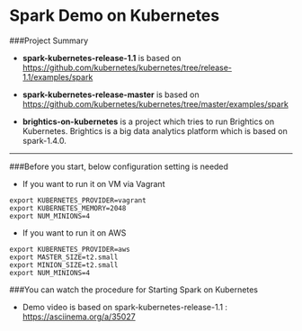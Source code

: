 # Spark Demo on Kubernetes

###Project Summary

* **spark-kubernetes-release-1.1** is based on https://github.com/kubernetes/kubernetes/tree/release-1.1/examples/spark

* **spark-kubernetes-release-master** is based on https://github.com/kubernetes/kubernetes/tree/master/examples/spark

* **brightics-on-kubernetes** is a project which tries to run Brightics on Kubernetes. Brightics is a big data analytics platform which is based on spark-1.4.0.

---

###Before you start, below configuration setting is needed

* If you want to run it on VM via Vagrant
```console
export KUBERNETES_PROVIDER=vagrant
export KUBERNETES_MEMORY=2048
export NUM_MINIONS=4
```

* If you want to run it on AWS
```console
export KUBERNETES_PROVIDER=aws
export MASTER_SIZE=t2.small
export MINION_SIZE=t2.small
export NUM_MINIONS=4
```

###You can watch the procedure for Starting Spark on Kubernetes

* Demo video is based on spark-kubernetes-release-1.1 : https://asciinema.org/a/35027
